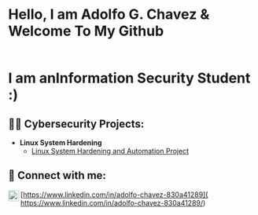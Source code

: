 
<h1>Hello, I am Adolfo G. Chavez & Welcome To My Github
  
  <br> I am anInformation Security Student  :) 
  


<h2>👨‍💻 Cybersecurity Projects:</h2>

- <b>Linux System Hardening </b>
  - [Linux System Hardening and Automation Project](https://github.com/Kushalchemy/Linux-System-Hardening-Project)



<h2> 🤳 Connect with me:</h2>


[<img align="left" alt="JoshMadakor | LinkedIn" width="22px" src="https://cdn.jsdelivr.net/npm/simple-icons@v3/icons/linkedin.svg" />][linkedin]

[linkedin]: https://www.linkedin.com/in/adolfo-chavez-830a41289/
<b> </b>

[https://www.linkedin.com/in/adolfo-chavez-830a41289]( https://www.linkedin.com/in/adolfo-chavez-830a41289/)


